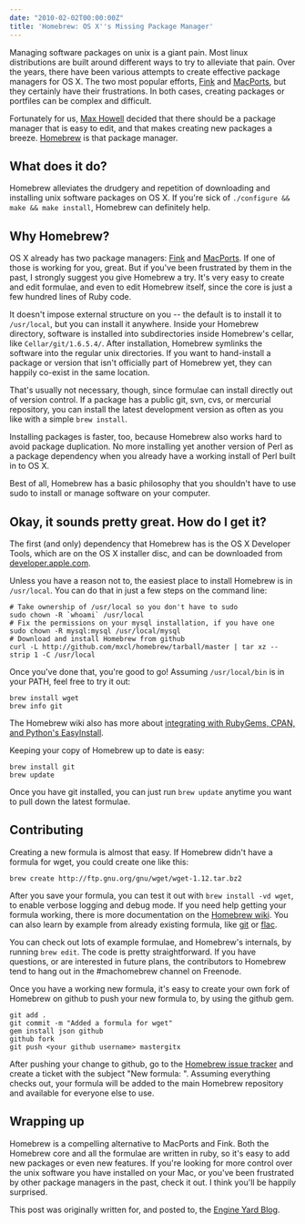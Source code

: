 ```yaml
---
date: "2010-02-02T00:00:00Z"
title: 'Homebrew: OS X''s Missing Package Manager'
---
```



Managing software packages on unix is a giant pain. Most linux distributions are built around different ways to try to alleviate that pain. Over the years, there have been various attempts to create effective package managers for OS X. The two most popular efforts, [Fink](http://finkproject.org) and [MacPorts](http://macports.org), but they certainly have their frustrations. In both cases, creating packages or portfiles can be complex and difficult.

Fortunately for us, [Max Howell](http://www.methylblue.com/) decided that there should be a package manager that is easy to edit, and that makes creating new packages a breeze. [Homebrew](http://github.com/mxcl/homebrew) is that package manager.


## What does it do?

Homebrew alleviates the drudgery and repetition of downloading and installing unix software packages on OS X. If you're sick of `./configure && make && make install`, Homebrew can definitely help.


## Why Homebrew?

OS X already has two package managers: [Fink](http://finkproject.org) and [MacPorts](http://macports.org). If one of those is working for you, great. But if you've been frustrated by them in the past, I strongly suggest you give Homebrew a try. It's very easy to create and edit formulae, and even to edit Homebrew itself, since the core is just a few hundred lines of Ruby code.

It doesn't impose external structure on you -- the default is to install it to `/usr/local`, but you can install it anywhere. Inside your Homebrew directory, software is installed into subdirectories inside Homebrew's cellar, like `Cellar/git/1.6.5.4/`. After installation, Homebrew symlinks the software into the regular unix directories. If you want to hand-install a package or version that isn't officially part of Homebrew yet, they can happily co-exist in the same location.

That's usually not necessary, though, since formulae can install directly out of version control. If a package has a public git, svn, cvs, or mercurial repository, you can install the latest development version as often as you like with a simple `brew install`.

Installing packages is faster, too, because Homebrew also works hard to avoid package duplication. No more installing yet another version of Perl as a package dependency when you already have a working install of Perl built in to OS X.

Best of all, Homebrew has a basic philosophy that you shouldn't have to use sudo to install or manage software on your computer.


## Okay, it sounds pretty great. How do I get it?

The first (and only) dependency that Homebrew has is the OS X Developer Tools, which are on the OS X installer disc, and can be downloaded from [developer.apple.com](http://developer.apple.com).

Unless you have a reason not to, the easiest place to install Homebrew is in `/usr/local`. You can do that in just a few steps on the command line:

    # Take ownership of /usr/local so you don't have to sudo
    sudo chown -R `whoami` /usr/local
    # Fix the permissions on your mysql installation, if you have one
    sudo chown -R mysql:mysql /usr/local/mysql
    # Download and install Homebrew from github
    curl -L http://github.com/mxcl/homebrew/tarball/master | tar xz --strip 1 -C /usr/local

Once you've done that, you're good to go! Assuming `/usr/local/bin` is in your PATH, feel free to try it out:

    brew install wget
    brew info git

The Homebrew wiki also has more about [integrating with RubyGems, CPAN, and Python's EasyInstall](http://wiki.github.com/mxcl/homebrew/cpan-ruby-gems-and-python-disttools).

Keeping your copy of Homebrew up to date is easy:

    brew install git
    brew update

Once you have git installed, you can just run `brew update` anytime you want to pull down the latest formulae.


## Contributing

Creating a new formula is almost that easy. If Homebrew didn't have a formula for wget, you could create one like this:

    brew create http://ftp.gnu.org/gnu/wget/wget-1.12.tar.bz2

After you save your formula, you can test it out with `brew install -vd wget`, to enable verbose logging and debug mode. If you need help getting your formula working, there is more documentation on the [Homebrew wiki](http://wiki.github.com/mxcl/homebrew/contributing). You can also learn by example from already existing formula, like [git](http://github.com/mxcl/homebrew/tree/master/Library/Formula/git.rb) or [flac](http://github.com/mxcl/homebrew/tree/master/Library/Formula/flac.rb).

You can check out lots of example formulae, and Homebrew's internals, by running `brew edit`. The code is pretty straightforward. If you have questions, or are interested in future plans, the contributors to Homebrew tend to hang out in the #machomebrew channel on Freenode.

Once you have a working new formula, it's easy to create your own fork of Homebrew on github to push your new formula to, by using the github gem.

    git add .
    git commit -m "Added a formula for wget"
    gem install json github
    github fork
    git push <your github username> mastergitx

After pushing your change to github, go to the [Homebrew issue tracker](http://github.com/mxcl/homebrew/issues) and create a ticket with the subject "New formula: <software name>". Assuming everything checks out, your formula will be added to the main Homebrew repository and available for everyone else to use.


## Wrapping up

Homebrew is a compelling alternative to MacPorts and Fink. Both the Homebrew core and all the formulae are written in ruby, so it's easy to add new packages or even new features. If you're looking for more control over the unix software you have installed on your Mac, or you've been frustrated by other package managers in the past, check it out. I think you'll be happily surprised.

<p class="aside">This post was originally written for, and posted to, the <a href="http://www.engineyard.com/blog/2010/homebrew-os-xs-missing-package-manager/">Engine Yard Blog</a>.</p>